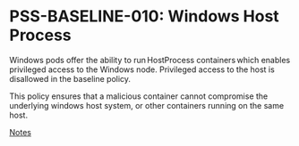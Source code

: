 # PSS-BASELINE-010: Windows Host Process

Windows pods offer the ability to run HostProcess containers which enables privileged access to the Windows node. Privileged access to the host is disallowed in the baseline policy.

This policy ensures that a malicious container cannot compromise the underlying windows host system, or other containers running on the same host.

[Notes](https://kubernetes.io/docs/concepts/security/pod-security-standards/#:~:text=Policy-,HostProcess,-Windows%20pods%20offer)
